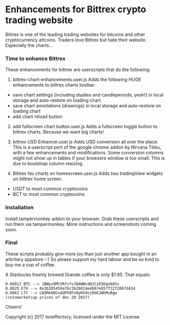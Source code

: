 # Enhancements for Bittrex crypto trading website
Bittrex is one of the leading trading websites for bitcoins and other cryptocurrency altcoins.
Traders love Bittrex but hate their website. Especially the charts...

### Time to enhance Bittrex
These enhancements for bittrex are userscripts that do the following:

1. bittrex-chart-enhancements.user.js
Adds the following HUGE enhancements to bittrex charts toolbar:
- save chart settings (including studies and candleperiods, yeah!) in local storage and auto-restore on loading chart
- save chart annotations (drawings) in local storage and auto-restore on loading chart
- add chart reload button

2. add fullscreen chart button.user.js
Adds a fullscreen toggle button to bittrex charts. Because we want big charts!

3. bittrex USD Enhancer.user.js
Adds USD conversion all over the place. This is a userscript port of the google chrome addon by Nirvana Tikku, with a few enhancements and modifications.
Some conversion columns might not show up in tables if your browsers window is too small. This is due to bootstrap column resizing.

4. Bittrex fav charts on homescreen.user.js
Adds two tradingView widgets on bittrex home screen.
- USDT to most common cryptocoins
- BCT to most common cryptocoins

### Installation
Install tampermonkey addon to your browser. Grab these userscripts and run them via tampermonkey.
More instructions and screenshots coming soon.

### Final
These scripts probably give more joy than just another app bought in an arbritary appstore :-)
So please support my hard labour and be so kind to buy me a cup of coffee.

A Starbucks freshly brewed Grande coffee is only $1.95. That equals:
```
0.00012 BTC --> 1BWpx9MCVRfcfvJ8AWWcdWJCzE5Dqn685s
0.0025 ETH --> 0x3b305459a76c3b29d24e4667eb57f3272067d424
0.0063 LTC --> LW3Me6NSxdUPh9FsHyKh9ojRkKJWhMvBgw
(coinmarketcap prices of dec 20 2017)
```
Cheers!

Copyright (c) 2017 toneffectory, licensed under the MIT License
